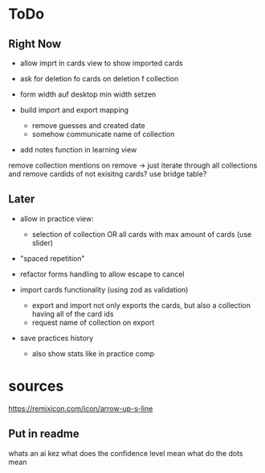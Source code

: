 # ToDo

## Right Now

- allow imprt in cards view to show imported cards
- ask for deletion fo cards on deletion f collection

- form width auf desktop min width setzen
- build import and export mapping
  - remove guesses and created date
  - somehow communicate name of collection

- add notes function in learning view

remove collection mentions on remove -> just iterate through all collections and remove cardids of not exisitng cards? use bridge table?

## Later

- allow in practice view:
  - selection of collection OR all cards with max amount of cards (use slider)
- "spaced repetition"

- refactor forms handling to allow escape to cancel
- import cards functionality (using zod as validation)
  - export and import not only exports the cards, but also a collection having all of the card ids
  - request name of collection on export

- save practices history
  - also show stats like in practice comp

# sources

https://remixicon.com/icon/arrow-up-s-line

## Put in readme

whats an ai kez
what does the confidence level mean
what do the dots mean
